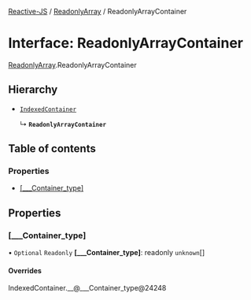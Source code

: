 [Reactive-JS](../README.md) / [ReadonlyArray](../modules/ReadonlyArray.md) / ReadonlyArrayContainer

# Interface: ReadonlyArrayContainer

[ReadonlyArray](../modules/ReadonlyArray.md).ReadonlyArrayContainer

## Hierarchy

- [`IndexedContainer`](types.IndexedContainer.md)

  ↳ **`ReadonlyArrayContainer`**

## Table of contents

### Properties

- [[\_\_\_Container\_type]](ReadonlyArray.ReadonlyArrayContainer.md#[___container_type])

## Properties

### [\_\_\_Container\_type]

• `Optional` `Readonly` **[\_\_\_Container\_type]**: readonly `unknown`[]

#### Overrides

IndexedContainer.\_\_@\_\_\_Container\_type@24248
